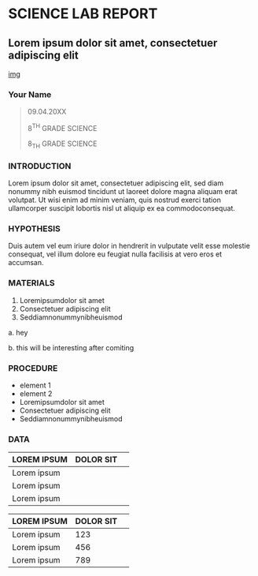 # SCIENCE LAB REPORT
## Lorem ipsum dolor sit amet, consectetuer adipiscing elit
[img](https://th.bing.com/th/id/R.48c3a8f2e7c1904ca751b7ac1499f598?rik=b7f6Vf7P7MYAUA&riu=http%3a%2f%2fwww.spreadyourrightwings.com%2fwp-content%2fuploads%2f2018%2f01%2fAFun.jpg&ehk=y9KKN6dsOAde1dAOU4H64ZJ%2bJkK1xXTodt98DNbvZrs%3d&risl=&pid=ImgRaw&r=0)

### Your Name

> 09.04.20XX
>
> 8<sup>TH</sup> GRADE SCIENCE
>
> 8<sub>TH</sub> GRADE SCIENCE
>

### INTRODUCTION

Lorem ipsum dolor sit amet, consectetuer adipiscing elit, sed diam nonummy nibh
euismod tincidunt ut laoreet dolore magna aliquam erat volutpat. Ut wisi enim ad minim
veniam, quis nostrud exerci tation ullamcorper suscipit lobortis nisl ut aliquip ex ea
commodoconsequat.
 
### HYPOTHESIS
Duis autem vel eum iriure dolor in hendrerit in vulputate velit esse molestie consequat,
vel illum dolore eu feugiat nulla facilisis at vero eros et accumsan.

### MATERIALS

1.  Loremipsumdolor sit amet
2.  Consectetuer adipiscing elit
3.  Seddiamnonummynibheuismod
   
 a. hey

 b. this will be interesting after comiting

 ### PROCEDURE
 - element 1
 - element 2
 - Loremipsumdolor sit amet
 - Consectetuer adipiscing elit
 - Seddiamnonummynibheuismod

### DATA
|  LOREM IPSUM | DOLOR SIT| |
| ----| ----| ----|
|Lorem ipsum| | |
|Lorem ipsum| | |
|Lorem ipsum| | |


|  LOREM IPSUM | DOLOR SIT| |
| ----| :----| ----|
|Lorem ipsum| 123| |
|Lorem ipsum| 456| |
|Lorem ipsum| 789| |
